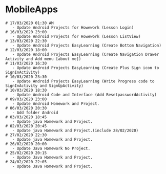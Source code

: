 # MobileApps

    # 17/03/2020 01:30 AM
       - Update Android Projects for Howework (Lesson Login)	
    # 16/03/2020 23:00
       - Update Android Projects for Howework (Lesson ListView)
    # 13/03/2020 22:30
       - Update Android Projects EasyLearning (Create Bottom Navigation)
    # 12/03/2020 18:00
       - Update Android Projects EasyLearning (Create Navigation Drawer Activity and Add menu [about me])
    # 11/03/2020 16:30
       - Update Android Projects EasyLearning (Create Plus Sign icon to SignInActivity)
    # 10/03/2020 23:30
       - Update Android Projects EasyLearning (Write Progress code to SignInActivity and SignUpActivity)
    # 10/03/2020 18:30
       - Update Android Code and Interface (Add ResetpasswordActivity)
    # 09/03/2020 23:00
       - Update Android Homework and Project.   
    # 06/03/2020 20:30
       - Add folder Android
    # 03/03/2020 18:45
       - Update java Homework and Project.
    # 02/03/2020 20:45
       - Update java Homework and Project.(include 28/02/2020)    
    # 27/02/2020 22:30
       - Update java Homework and Project.
    # 26/02/2020 20:00
       - Update Java Homework No Project.
    # 25/02/2020 20:15
       - Update Java Homework and Project.
    # 24/02/2020 22:05
       - Update Java Homework and Project.








